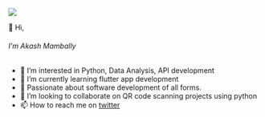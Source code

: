 
![](https://komarev.com/ghpvc/?username=akaspringfield&style=for-the-badge&color=brightgreen)

👋 Hi,  
###### I’m Akash Mambally
- 👀 I’m interested in Python, Data Analysis, API development
- 🌱 I’m currently learning flutter app development
- 💞️ Passionate about software development of all forms.
- 💞️ I’m looking to collaborate on QR code scanning projects using python
- 📫 How to reach me on [twitter](https://twitter.com/akash_tvm)

<!---
akaspringfield/akaspringfield is a ✨ special ✨ repository because its `README.md` (this file) appears on your GitHub profile.
You can click the Preview link to take a look at your changes.
--->
